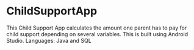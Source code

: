 # ChildSupportApp
This Child Support App calculates the amount one parent has to pay for child support depending on several variables. 
This is built using Android Studio.
Languages: Java and SQL
